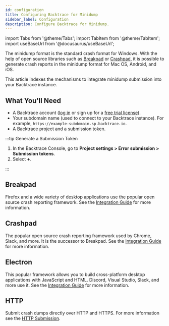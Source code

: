 ```yaml
---
id: configuration
title: Configuring Backtrace for Minidump
sidebar_label: Configuration
description: Configure Backtrace for Minidump.
---
```


import Tabs from '@theme/Tabs';
import TabItem from '@theme/TabItem';
import useBaseUrl from '@docusaurus/useBaseUrl';

The minidump format is the standard crash format for Windows. With the help of open source libraries such as [Breakpad](https://chromium.googlesource.com/breakpad/breakpad/) or [Crashpad](https://chromium.googlesource.com/crashpad/crashpad/), it is possible to generate crash reports in the minidump format for Mac OS, Android, and iOS.

This article indexes the mechanisms to integrate minidump submission into your Backtrace instance.

## What You'll Need

- A Backtrace account ([log in](https://backtrace.io/login) or sign up for a [free trial license](https://backtrace.io/sign-up)).
- Your subdomain name (used to connect to your Backtrace instance). For example, `https://example-subdomain.sp.backtrace.io`.
- A Backtrace project and a submission token.

:::tip Generate a Submission Token

1. In the Backtrace Console, go to **Project settings > Error submission > Submission tokens**.
1. Select **+**.

:::

## Breakpad

Firefox and a wide variety of desktop applications use the popular open source crash reporting framework. See the [Integration Guide](/error-reporting/platform-integrations/minidump/breakpad) for more information.

## Crashpad

The popular open source crash reporting framework used by Chrome, Slack, and more. It is the successor to Breakpad. See the [Integration Guide](/error-reporting/platform-integrations/minidump/crashpad) for more information.

## Electron

This popular framework allows you to build cross-platform desktop applications with JavaScript and HTML. Discord, Visual Studio, Slack, and more use it. See the [Integration Guide](/error-reporting/platform-integrations/minidump/electron) for more information.

## HTTP

Submit crash dumps directly over HTTP and HTTPS. For more information see the [HTTP Submission](/error-reporting/platform-integrations/minidump/http-submission).
